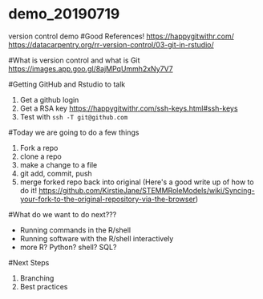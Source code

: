 # demo_20190719
version control demo
#Good References!
https://happygitwithr.com/
https://datacarpentry.org/rr-version-control/03-git-in-rstudio/

#What is version control and what is Git
https://images.app.goo.gl/8ajMPqUmmh2xNy7V7



#Getting GitHub and Rstudio to talk 

1. Get a github login
2. Get a RSA key https://happygitwithr.com/ssh-keys.html#ssh-keys
3. Test with `ssh -T git@github.com`

#Today we are going to do a few things

1. Fork a repo
2. clone a repo
3. make a change to a file
4. git add, commit, push
5. merge forked repo back into original
(Here's a good write up of how to do it! https://github.com/KirstieJane/STEMMRoleModels/wiki/Syncing-your-fork-to-the-original-repository-via-the-browser)

#What do we want to do next???

- Running commands in the R/shell
- Running software with the R/shell interactively
- more R? Python? shell? SQL? 

#Next Steps
1. Branching
2. Best practices
